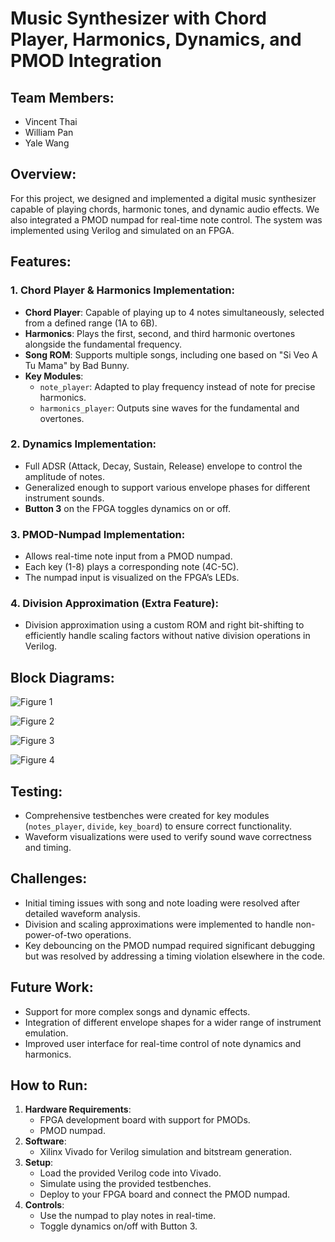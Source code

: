 # Music Synthesizer with Chord Player, Harmonics, Dynamics, and PMOD Integration

## Team Members:
- Vincent Thai
- William Pan
- Yale Wang

## Overview:
For this project, we designed and implemented a digital music synthesizer capable of playing chords, harmonic tones, and dynamic audio effects. We also integrated a PMOD numpad for real-time note control. The system was implemented using Verilog and simulated on an FPGA.

## Features:
### 1. Chord Player & Harmonics Implementation:
- **Chord Player**: Capable of playing up to 4 notes simultaneously, selected from a defined range (1A to 6B).
- **Harmonics**: Plays the first, second, and third harmonic overtones alongside the fundamental frequency.
- **Song ROM**: Supports multiple songs, including one based on "Si Veo A Tu Mama" by Bad Bunny.
- **Key Modules**:
  - `note_player`: Adapted to play frequency instead of note for precise harmonics.
  - `harmonics_player`: Outputs sine waves for the fundamental and overtones.

### 2. Dynamics Implementation:
- Full ADSR (Attack, Decay, Sustain, Release) envelope to control the amplitude of notes.
- Generalized enough to support various envelope phases for different instrument sounds.
- **Button 3** on the FPGA toggles dynamics on or off.

### 3. PMOD-Numpad Implementation:
- Allows real-time note input from a PMOD numpad.
- Each key (1-8) plays a corresponding note (4C-5C).
- The numpad input is visualized on the FPGA’s LEDs.

### 4. Division Approximation (Extra Feature):
- Division approximation using a custom ROM and right bit-shifting to efficiently handle scaling factors without native division operations in Verilog.

## Block Diagrams:
![Figure 1](photos/figure1.png)

![Figure 2](photos/figure2.png)

![Figure 3](photos/figure3.png)

![Figure 4](photos/figure4.png)


## Testing:
- Comprehensive testbenches were created for key modules (`notes_player`, `divide`, `key_board`) to ensure correct functionality.
- Waveform visualizations were used to verify sound wave correctness and timing.

## Challenges:
- Initial timing issues with song and note loading were resolved after detailed waveform analysis.
- Division and scaling approximations were implemented to handle non-power-of-two operations.
- Key debouncing on the PMOD numpad required significant debugging but was resolved by addressing a timing violation elsewhere in the code.

## Future Work:
- Support for more complex songs and dynamic effects.
- Integration of different envelope shapes for a wider range of instrument emulation.
- Improved user interface for real-time control of note dynamics and harmonics.

## How to Run:
1. **Hardware Requirements**: 
   - FPGA development board with support for PMODs.
   - PMOD numpad.
2. **Software**: 
   - Xilinx Vivado for Verilog simulation and bitstream generation.
3. **Setup**: 
   - Load the provided Verilog code into Vivado.
   - Simulate using the provided testbenches.
   - Deploy to your FPGA board and connect the PMOD numpad.
4. **Controls**: 
   - Use the numpad to play notes in real-time.
   - Toggle dynamics on/off with Button 3.
